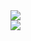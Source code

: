 <a href="https://makemalware.com">
  <img align="center" src="https://github-readme-stats.vercel.app/api?username=secu77&line_height=40&hide=contribs,prs&show_icons=true&count_private=true&theme=radical" />
</a>
<br/>
<a href="https://twitter.com/intent/follow?screen_name=secu_x11">
  <img src="https://img.shields.io/twitter/follow/secu_x11?style=for-the-badge&logo=twitter&&labelColor=231333&color=382A47" />
</a>
